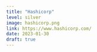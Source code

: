 ```yaml
---
title: "Hashicorp"
level: silver
image: hashicorp.png
link: https://www.hashicorp.com/
date: 2023-01-30
draft: true
---
```



